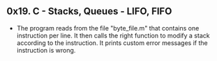 ## 0x19. C - Stacks, Queues - LIFO, FIFO
- The program reads from the file "byte_file.m" that contains one instruction per line. It then calls the right function to modify a stack according to the instruction. It prints custom error messages if the instruction is wrong.
